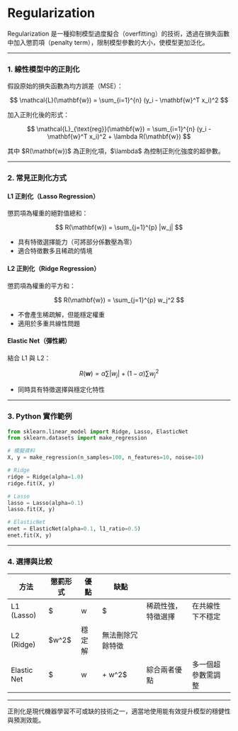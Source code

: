 # Regularization

Regularization 是一種抑制模型過度擬合（overfitting）的技術，透過在損失函數中加入懲罰項（penalty term），限制模型參數的大小，使模型更加泛化。

---

### 1. 線性模型中的正則化

假設原始的損失函數為均方誤差（MSE）：

$$
\mathcal{L}(\mathbf{w}) = \sum_{i=1}^{n} (y_i - \mathbf{w}^T x_i)^2
$$

加入正則化後的形式：

$$
\mathcal{L}_{\text{reg}}(\mathbf{w}) = \sum_{i=1}^{n} (y_i - \mathbf{w}^T x_i)^2 + \lambda R(\mathbf{w})
$$

其中 \$R(\mathbf{w})\$ 為正則化項，\$\lambda\$ 為控制正則化強度的超參數。

---

### 2. 常見正則化方式

#### L1 正則化（Lasso Regression）

懲罰項為權重的絕對值總和：

$$
R(\mathbf{w}) = \sum_{j=1}^{p} |w_j|
$$

* 具有特徵選擇能力（可將部分係數壓為零）
* 適合特徵數多且稀疏的情境

#### L2 正則化（Ridge Regression）

懲罰項為權重的平方和：

$$
R(\mathbf{w}) = \sum_{j=1}^{p} w_j^2
$$

* 不會產生稀疏解，但能穩定權重
* 適用於多重共線性問題

#### Elastic Net（彈性網）

結合 L1 與 L2：

$$
R(\mathbf{w}) = \alpha \sum |w_j| + (1 - \alpha) \sum w_j^2
$$

* 同時具有特徵選擇與穩定化特性

---

### 3. Python 實作範例

```python
from sklearn.linear_model import Ridge, Lasso, ElasticNet
from sklearn.datasets import make_regression

# 模擬資料
X, y = make_regression(n_samples=100, n_features=10, noise=10)

# Ridge
ridge = Ridge(alpha=1.0)
ridge.fit(X, y)

# Lasso
lasso = Lasso(alpha=0.1)
lasso.fit(X, y)

# ElasticNet
enet = ElasticNet(alpha=0.1, l1_ratio=0.5)
enet.fit(X, y)
```

---

### 4. 選擇與比較

| 方法          | 懲罰形式    | 優點  | 缺點       |           |           |
| ----------- | ------- | --- | -------- | --------- | --------- |
| L1 (Lasso)  | \$      | w   | \$       | 稀疏性強，特徵選擇 | 在共線性下不穩定  |
| L2 (Ridge)  | \$w^2\$ | 穩定解 | 無法刪除冗餘特徵 |           |           |
| Elastic Net | \$      | w   | + w^2\$  | 綜合兩者優點    | 多一個超參數需調整 |

---

正則化是現代機器學習不可或缺的技術之一，適當地使用能有效提升模型的穩健性與預測效能。
